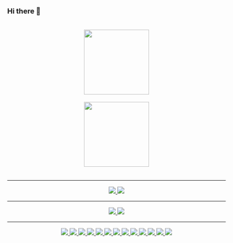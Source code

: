 ### Hi there 👋

<!--
**mikaaurora/mikaaurora** is a ✨ _special_ ✨ repository because its `README.md` (this file) appears on your GitHub profile.

Here are some ideas to get you started:

- 🔭 I’m currently working on ...
- 🌱 I’m currently learning ...
- 👯 I’m looking to collaborate on ...
- 🤔 I’m looking for help with ...
- 💬 Ask me about ...
- 📫 How to reach me: ...
- 😄 Pronouns: ...
- ⚡ Fun fact: ...
-->

<div align="center">
<br>
  <a href="#" padding-right="5px"><img align="center" src="https://github-readme-stats.vercel.app/api?username=mikaaurora&hide=stars,issues&include_all_commits=true&count_private=true&show_icons=true&theme=ayu-mirage" height="150px" />  </a>  
  <br>
  <br>
  <a href="#"><img align="center" src="https://github-readme-stats.vercel.app/api/top-langs/?username=mikaaurora&layout=compact&theme=ayu-mirage&hide=python,ejs" height="150px" /></a> 
  <br>
  <br>
  <hr>
  <div>
    <a href="https://www.linkedin.com/in/mika-hughes-123363a3/"><img src="https://img.shields.io/badge/-LinkedIn-0077B5?style=flat-square&logo=LinkedIn&logoColor=white" />  </a>
    <a href="mailto: m.razalas@gmail.com"><img src="https://img.shields.io/badge/-Gmail-D14836?style=flat-square&logo=Gmail&logoColor=white" />  </a>
  </div>
  <hr>
  <div>
      <a href="#"><img src="https://img.shields.io/badge/-MacOS-999999?style=flat-square&logo=Apple&logoColor=white" />  </a>
      <a href="#"><img src="https://img.shields.io/badge/-Windows-0078D6?style=flat-square&logo=Windows&logoColor=white" />  </a>
  </div>
  <hr>
  <div>
      <a href="#"><img src="https://img.shields.io/badge/-HTML5-E34F26?style=flat-square&logo=html5&logoColor=white" />  </a>
      <a href="#"><img src="https://img.shields.io/badge/-CSS3-1572B6?style=flat-square&logo=css3" />  </a>
      <a href="#"><img src="https://img.shields.io/badge/-JavaScript-F7DF1E?style=flat-square&logo=javascript&logoColor=black" />  </a>
      <a href="#"><img src="https://img.shields.io/badge/-React-61DAFB?style=flat-square&logo=React&logoColor=black" />  </a>
      <a href="#"><img src="https://img.shields.io/badge/-jQuery-0769AD?style=flat-square&logo=jQuery" />  </a>
      <a href="#"><img src="https://img.shields.io/badge/-Bootstrap-F7F7F7?style=flat-square&logo=bootstrap" />  </a>
      <a href="#"><img src="https://img.shields.io/badge/-Git-black?style=flat-square&logo=git" />  </a>
      <a href="#"><img src="https://img.shields.io/badge/-Excel-217346?style=flat-square&logo=Microsoft-Excel&logoColor=white" />  </a>
      <a href="#"><img src="https://img.shields.io/badge/-Markdown-000000?style=flat-square&logo=Markdown&logoColor=white" />  </a>
      <a href="#"><img src="https://img.shields.io/badge/-Asana-273347?style=flat-square&logo=asana&logoColor=white" />  </a>
      <a href="#"><img src="https://img.shields.io/badge/-VS_Code-007ACC?style=flat-square&logo=visual-studio-code" />  </a>
      <a href="#"><img src="https://img.shields.io/badge/-Slack-4A154B?style=flat-square&logo=slack" />  </a>
      <a href="#"><img src="https://img.shields.io/badge/-Zoom-2D8CFF?style=flat-square&logo=zoom&logoColor=white" />  </a>
    </div>
</div>
